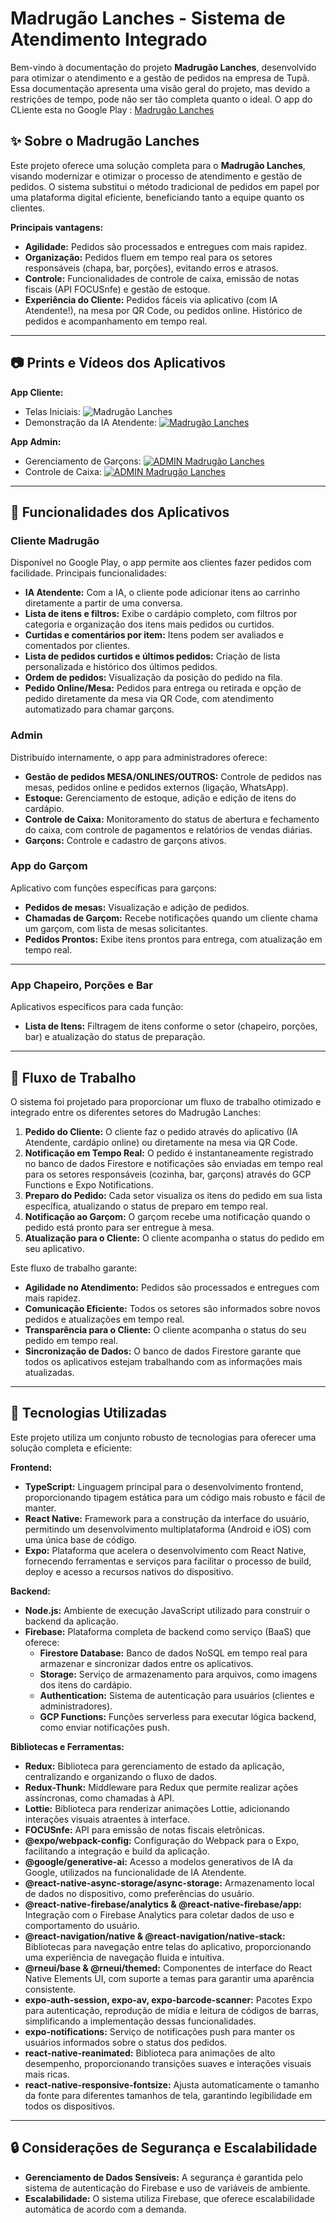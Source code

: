 # Madrugão Lanches - Sistema de Atendimento Integrado
 
Bem-vindo à documentação do projeto **Madrugão Lanches**, desenvolvido para otimizar o atendimento e a gestão de pedidos na empresa de Tupã. Essa documentação apresenta uma visão geral do projeto, mas devido a restrições de tempo, pode não ser tão completa quanto o ideal. 
O app do CLiente esta no Google Play : [Madrugão Lanches](https://play.google.com/store/apps/details?id=com.madrugao.madrugao)

## ✨ Sobre o Madrugão Lanches

Este projeto oferece uma solução completa para o **Madrugão Lanches**, visando modernizar e otimizar o processo de atendimento e gestão de pedidos. O sistema substitui o método tradicional de pedidos em papel por uma plataforma digital eficiente, beneficiando tanto a equipe quanto os clientes.

**Principais vantagens:**

* **Agilidade:** Pedidos são processados e entregues com mais rapidez.
* **Organização:** Pedidos fluem em tempo real para os setores responsáveis (chapa, bar, porções), evitando erros e atrasos.
* **Controle:** Funcionalidades de controle de caixa, emissão de notas fiscais (API FOCUSnfe) e gestão de estoque.
* **Experiência do Cliente:** Pedidos fáceis via aplicativo (com IA Atendente!), na mesa por QR Code, ou pedidos online. Histórico de pedidos e acompanhamento em tempo real. 

---

## 📷 Prints e Vídeos dos Aplicativos

**App Cliente:**

* Telas Iniciais:
    ![Madrugão Lanches](./docs/base_google_play.png)
* Demonstração da IA Atendente: 
    [![Madrugão Lanches](./docs/video_ia_img.png)](https://youtu.be/2uQl_zJOns4) 

**App Admin:**

* Gerenciamento de Garçons:
    [![ADMIN Madrugão Lanches](./docs/video_garcon_img.png)](https://youtu.be/KmeEnEI4L08)
* Controle de Caixa:
    [![ADMIN Madrugão Lanches](./docs/video_caixa_img.png)](https://youtu.be/0iKZZYQ4d3A) 

---

## 🚀 Funcionalidades dos Aplicativos

### Cliente Madrugão
Disponível no Google Play, o app permite aos clientes fazer pedidos com facilidade. Principais funcionalidades:

- **IA Atendente:** Com a IA, o cliente pode adicionar itens ao carrinho diretamente a partir de uma conversa.
- **Lista de itens e filtros:** Exibe o cardápio completo, com filtros por categoria e organização dos itens mais pedidos ou curtidos.
- **Curtidas e comentários por item:** Itens podem ser avaliados e comentados por clientes.
- **Lista de pedidos curtidos e últimos pedidos:** Criação de lista personalizada e histórico dos últimos pedidos.
- **Ordem de pedidos:** Visualização da posição do pedido na fila.
- **Pedido Online/Mesa:** Pedidos para entrega ou retirada e opção de pedido diretamente da mesa via QR Code, com atendimento automatizado para chamar garçons.

### Admin
Distribuído internamente, o app para administradores oferece:

- **Gestão de pedidos MESA/ONLINES/OUTROS:** Controle de pedidos nas mesas, pedidos online e pedidos externos (ligação, WhatsApp).
- **Estoque:** Gerenciamento de estoque, adição e edição de itens do cardápio.
- **Controle de Caixa:** Monitoramento do status de abertura e fechamento do caixa, com controle de pagamentos e relatórios de vendas diárias.
- **Garçons:** Controle e cadastro de garçons ativos.

### App do Garçom
Aplicativo com funções específicas para garçons:

- **Pedidos de mesas:** Visualização e adição de pedidos.
- **Chamadas de Garçom:** Recebe notificações quando um cliente chama um garçom, com lista de mesas solicitantes.
- **Pedidos Prontos:** Exibe itens prontos para entrega, com atualização em tempo real.
  
---
### App Chapeiro, Porções e Bar
Aplicativos específicos para cada função:

- **Lista de Itens:** Filtragem de itens conforme o setor (chapeiro, porções, bar) e atualização do status de preparação.

---

## 🔄 Fluxo de Trabalho

O sistema foi projetado para proporcionar um fluxo de trabalho otimizado e integrado entre os diferentes setores do Madrugão Lanches:

1. **Pedido do Cliente:** O cliente faz o pedido através do aplicativo (IA Atendente, cardápio online) ou diretamente na mesa via QR Code.
2. **Notificação em Tempo Real:** O pedido é instantaneamente registrado no banco de dados Firestore e notificações são enviadas em tempo real para os setores responsáveis (cozinha, bar, garçons) através do GCP Functions e Expo Notifications.
3. **Preparo do Pedido:** Cada setor visualiza os itens do pedido em sua lista específica, atualizando o status de preparo em tempo real.
4. **Notificação ao Garçom:** O garçom recebe uma notificação quando o pedido está pronto para ser entregue à mesa.
5. **Atualização para o Cliente:** O cliente acompanha o status do pedido em seu aplicativo.

Este fluxo de trabalho garante:

- **Agilidade no Atendimento:** Pedidos são processados e entregues com mais rapidez.
- **Comunicação Eficiente:** Todos os setores são informados sobre novos pedidos e atualizações em tempo real.
- **Transparência para o Cliente:** O cliente acompanha o status do seu pedido em tempo real.
- **Sincronização de Dados:** O banco de dados Firestore garante que todos os aplicativos estejam trabalhando com as informações mais atualizadas.

---


## 🚀 Tecnologias Utilizadas

Este projeto utiliza um conjunto robusto de tecnologias para oferecer uma solução completa e eficiente:

**Frontend:**

- **TypeScript:** Linguagem principal para o desenvolvimento frontend, proporcionando tipagem estática para um código mais robusto e fácil de manter.
- **React Native:** Framework para a construção da interface do usuário, permitindo um desenvolvimento multiplataforma (Android e iOS) com uma única base de código.
- **Expo:** Plataforma que acelera o desenvolvimento com React Native, fornecendo ferramentas e serviços para facilitar o processo de build, deploy e acesso a recursos nativos do dispositivo.

**Backend:**

- **Node.js:** Ambiente de execução JavaScript utilizado para construir o backend da aplicação.
- **Firebase:** Plataforma completa de backend como serviço (BaaS) que oferece:
    - **Firestore Database:** Banco de dados NoSQL em tempo real para armazenar e sincronizar dados entre os aplicativos.
    - **Storage:** Serviço de armazenamento para arquivos, como imagens dos itens do cardápio.
    - **Authentication:** Sistema de autenticação para usuários (clientes e administradores).
    - **GCP Functions:** Funções serverless para executar lógica backend, como enviar notificações push.

**Bibliotecas e Ferramentas:**

- **Redux:** Biblioteca para gerenciamento de estado da aplicação, centralizando e organizando o fluxo de dados.
- **Redux-Thunk:** Middleware para Redux que permite realizar ações assíncronas, como chamadas à API.
- **Lottie:** Biblioteca para renderizar animações Lottie, adicionando interações visuais atraentes à interface.
- **FOCUSnfe:** API para emissão de notas fiscais eletrônicas.
- **@expo/webpack-config:** Configuração do Webpack para o Expo, facilitando a integração e build da aplicação.
- **@google/generative-ai:** Acesso a modelos generativos de IA da Google, utilizados na funcionalidade de IA Atendente.
- **@react-native-async-storage/async-storage:** Armazenamento local de dados no dispositivo, como preferências do usuário.
- **@react-native-firebase/analytics & @react-native-firebase/app:** Integração com o Firebase Analytics para coletar dados de uso e comportamento do usuário.
- **@react-navigation/native & @react-navigation/native-stack:** Bibliotecas para navegação entre telas do aplicativo, proporcionando uma experiência de navegação fluida e intuitiva.
- **@rneui/base & @rneui/themed:** Componentes de interface do React Native Elements UI, com suporte a temas para garantir uma aparência consistente.
- **expo-auth-session, expo-av, expo-barcode-scanner:** Pacotes Expo para autenticação, reprodução de mídia e leitura de códigos de barras, simplificando a implementação dessas funcionalidades.
- **expo-notifications:** Serviço de notificações push para manter os usuários informados sobre o status dos pedidos.
- **react-native-reanimated:** Biblioteca para animações de alto desempenho, proporcionando transições suaves e interações visuais mais ricas.
- **react-native-responsive-fontsize:** Ajusta automaticamente o tamanho da fonte para diferentes tamanhos de tela, garantindo legibilidade em todos os dispositivos.

---

## 🔒 Considerações de Segurança e Escalabilidade

- **Gerenciamento de Dados Sensíveis:** A segurança é garantida pelo sistema de autenticação do Firebase e uso de variáveis de ambiente.
- **Escalabilidade:** O sistema utiliza Firebase, que oferece escalabilidade automática de acordo com a demanda.
